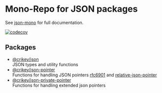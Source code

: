 # Mono-Repo for JSON packages

See [json-mono](https://whenderson.github.io/json-mono/) for full documentation.

[![codecov](https://codecov.io/gh/WHenderson/json-mono/branch/master/graph/badge.svg?token=RD1EUK6Y04)](https://codecov.io/gh/WHenderson/json-mono)

## Packages

* [@crikey/json](./packages/json/README.md)<br> JSON types and utility functions
* [@crikey/json-pointer](./packages/json-pointer/README.md)<br> Functions for handling JSON pointers [rfc6901](https://www.rfc-editor.org/rfc/rfc6901.html) and [relative-json-pointer](https://datatracker.ietf.org/doc/html/draft-luff-relative-json-pointer-00)
* [@crikey/json-private-pointer](packages/json-private-pointer/README.md)<br> Functions for handling extended json pointers

